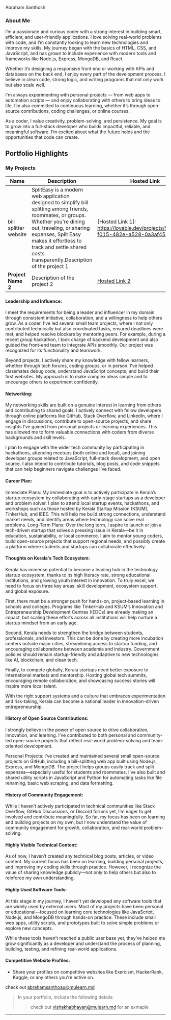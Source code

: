 Abraham Santhosh

### About Me
I’m a passionate and curious coder with a strong interest in building smart, efficient, and user-friendly applications. I love solving real-world problems with code, and I’m constantly looking to learn new technologies and improve my skills. My journey began with the basics of HTML, CSS, and JavaScript, and has grown to include experience with modern tools and frameworks like Node.js, Express, MongoDB, and React.

Whether it’s designing a responsive front end or working with APIs and databases on the back end, I enjoy every part of the development process. I believe in clean code, strong logic, and writing programs that not only work but also scale well.

I'm always experimenting with personal projects — from web apps to automation scripts — and enjoy collaborating with others to bring ideas to life. I’m also committed to continuous learning, whether it’s through open-source contributions, coding challenges, or online courses.

As a coder, I value creativity, problem-solving, and persistence. My goal is to grow into a full-stack developer who builds impactful, reliable, and meaningful software. I’m excited about what the future holds and the opportunities that code can create.


## Portfolio Highlights

### My Projects

| Name                | Description                                                               | Hosted Link                              | Repo Link                                                      |
|---------------------|---------------------------------------------------------------------------|------------------------------------------|----------------------------------------------------------------|
| bill splitter website  | SplitEasy is a modern web application designed to simplify bill splitting among friends, roommates, or groups. Whether you're dining out, traveling, or sharing expenses, Split Easy makes it effortless to track and settle shared costs transparently.Description of the project 1                                              | [Hosted Link 1]: https://lovable.dev/projects/5885f59d-f015-482e-a528-0a3af452c709    | [Repo Link 1]https://github.com/abraham-santhosh/pay-chat-interact-design-64.git            |
| **Project Name 2**  | Description of the project 2                                              | [Hosted Link 2](https://example.com)    | [Repo Link 2](https://github.com/username/project2)             |

#### Leadership and Influence:

I meet the requirements for being a leader and influencer in my domain through consistent initiative, collaboration, and a willingness to help others grow. As a coder, I’ve led several small team projects, where I not only contributed technically but also coordinated tasks, ensured deadlines were met, and helped resolve blockers by mentoring peers. For example, during a recent group hackathon, I took charge of backend development and also guided the front-end team to integrate APIs smoothly. Our project was recognized for its functionality and teamwork.

Beyond projects, I actively share my knowledge with fellow learners, whether through tech forums, coding groups, or in person. I’ve helped classmates debug code, understand JavaScript concepts, and build their first websites. My approach is to make complex ideas simple and to encourage others to experiment confidently.

#### Networking:

My networking skills are built on a genuine interest in learning from others and contributing to shared goals. I actively connect with fellow developers through online platforms like GitHub, Stack Overflow, and LinkedIn, where I engage in discussions, contribute to open-source projects, and share insights I’ve gained from personal projects or learning experiences. This has allowed me to form valuable connections with coders from diverse backgrounds and skill levels.

I plan to engage with the wider tech community by participating in hackathons, attending meetups (both online and local), and joining developer groups related to JavaScript, full-stack development, and open source. I also intend to contribute tutorials, blog posts, and code snippets that can help beginners navigate challenges I’ve faced.

#### Career Plan:

Immediate Plans:
My immediate goal is to actively participate in Kerala’s startup ecosystem by collaborating with early-stage startups as a developer and problem solver. I plan to attend local startup events, hackathons, and workshops such as those hosted by Kerala Startup Mission (KSUM), TinkerHub, and IEEE. This will help me build strong connections, understand market needs, and identify areas where technology can solve real problems.
Long-Term Plans:
Over the long term, I aspire to launch or join a tech-driven startup that solves a pressing issue in Kerala—be it in education, sustainability, or local commerce. I aim to mentor young coders, build open-source projects that support regional needs, and possibly create a platform where students and startups can collaborate effectively.

#### Thoughts on Kerala's Tech Ecosystem:

 Kerala has immense potential to become a leading hub in the technology startup ecosystem, thanks to its high literacy rate, strong educational institutions, and growing youth interest in innovation. To truly excel, we need to focus on three key areas: skill development, ecosystem support, and global exposure.

First, there must be a stronger push for hands-on, project-based learning in schools and colleges. Programs like TinkerHub and KSUM’s Innovation and Entrepreneurship Development Centres (IEDCs) are already making an impact, but scaling these efforts across all institutions will help nurture a startup mindset from an early age.

Second, Kerala needs to strengthen the bridge between students, professionals, and investors. This can be done by creating more incubation centers outside major cities, streamlining access to startup funding, and encouraging collaborations between academia and industry. Government policies should remain startup-friendly and adaptive to new technologies like AI, blockchain, and clean tech.

Finally, to compete globally, Kerala startups need better exposure to international markets and mentorship. Hosting global tech summits, encouraging remote collaboration, and showcasing success stories will inspire more local talent.

With the right support systems and a culture that embraces experimentation and risk-taking, Kerala can become a national leader in innovation-driven entrepreneurship.

#### History of Open Source Contributions:

I strongly believe in the power of open source to drive collaboration, innovation, and learning. I’ve contributed to both personal and community-led open-source projects that reflect real-world problem-solving and team-oriented development.

Personal Projects:
I’ve created and maintained several small open-source projects on GitHub, including a bill-splitting web app built using Node.js, Express, and MongoDB. The project helps groups easily track and split expenses—especially useful for students and roommates. I’ve also built and shared utility scripts in JavaScript and Python for automating tasks like file renaming, basic web scraping, and data formatting.

#### History of Community Engagement:

While I haven’t actively participated in technical communities like Stack Overflow, GitHub Discussions, or Discord forums yet, I’m eager to get involved and contribute meaningfully. So far, my focus has been on learning and building projects on my own, but I now understand the value of community engagement for growth, collaboration, and real-world problem-solving.

#### Highly Visible Technical Content:

As of now, I haven’t created any technical blog posts, articles, or video content. My current focus has been on learning, building personal projects, and improving my coding skills through practice. However, I recognize the value of sharing knowledge publicly—not only to help others but also to reinforce my own understanding.

#### Highly Used Software Tools:
At this stage in my journey, I haven’t yet developed any software tools that are widely used by external users. Most of my projects have been personal or educational—focused on learning core technologies like JavaScript, Node.js, and MongoDB through hands-on practice. These include small web apps, utility scripts, and prototypes built to solve simple problems or explore new concepts.

While these tools haven’t reached a public user base yet, they’ve helped me grow significantly as a developer and understand the process of planning, building, testing, and refining real-world applications.

#### Competitive Website Profiles:

- Share your profiles on competitive websites like Exercism, HackerRank, Kaggle, or any others you're active on.


check out [abrahamsanthoau@mulearn.md](./profiles/abrahamsanthoau@mulearn.md)
> In your portfolio, include the following details:
>> check out [vishakhabhayan@mulearn.md](./profiles/vishakhabhayan@mulearn.md) for an exmaple

---
